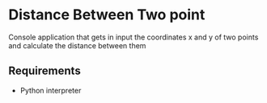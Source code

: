 # Distance Between Two point

Console application that gets in input the coordinates x and y of two points and calculate the distance between them

## Requirements
  * Python interpreter


